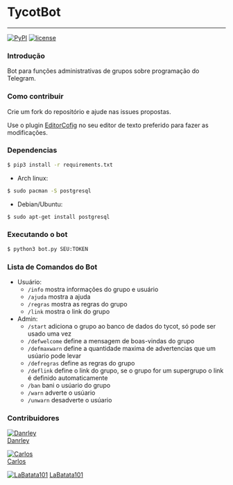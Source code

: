 # TycotBot
----
[![PyPI](https://img.shields.io/badge/python-3.6-blue.svg)]()
[![license](https://img.shields.io/github/license/mashape/apistatus.svg)]()


### Introdução
Bot para funções administrativas de grupos sobre programação do Telegram.

### Como contribuir
Crie um fork do repositório e ajude nas issues propostas.

Use o plugin [EditorCofig](http://editorconfig.org/#download) no seu editor de texto preferido para fazer as modificações.

### Dependencias
```sh
$ pip3 install -r requirements.txt
```
- Arch linux:
```sh
$ sudo pacman -S postgresql
```
- Debian/Ubuntu:
```sh
$ sudo apt-get install postgresql
```

### Executando o bot
```sh
$ python3 bot.py SEU:TOKEN
```

### Lista de Comandos do Bot
- Usuário:
    - `/info`   mostra informações do grupo e usuário
    - `/ajuda`  mostra a ajuda
    - `/regras` mostra as regras do grupo
    - `/link`   mostra o link do grupo
- Admin:
    - `/start`      adiciona o grupo ao banco de dados do tycot, só pode ser usado uma vez
    - `/defwelcome` define a mensagem de boas-vindas do grupo
    - `/defmaxwarn` define a quantidade maxima de advertencias que um usúario pode levar
    - `/defregras`  define as regras do grupo
    - `/deflink`    define o link do grupo, se o grupo for um supergrupo o link é definido automaticamente
    - `/ban`        bani o usúario do grupo
    - `/warn`       adverte o usúario
    - `/unwarn`     desadverte o usúario


### Contribuidores
[![Danrley](https://s.gravatar.com/avatar/6854dd9f3f8fc5f363ef5d5f9db1da8c?s=80)](https://github.com/dansenpir)  
[Danrley](https://github.com/dansenpir)  

[![Carlos](https://s.gravatar.com/avatar/b29f6fb12e1e61f1d2a46e1ec2834696?s=80)](https://github.com/chcdc)  
[Carlos](https://github.com/chcdc)  

[![LaBatata101](https://avatars2.githubusercontent.com/u/20308796?s=80&v=4)](https://github.com/LaBatata101)
[LaBatata101](https://github.com/LaBatata101)

